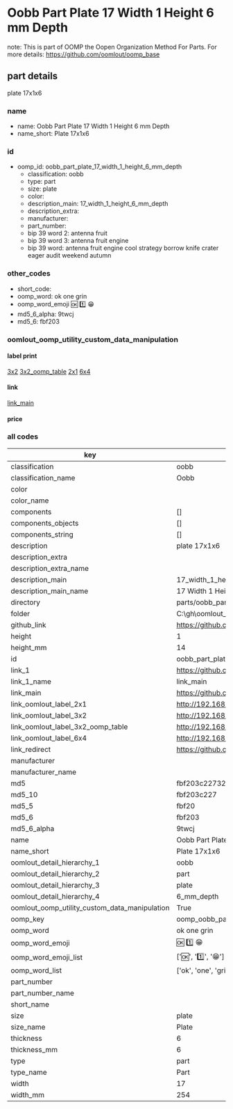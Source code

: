 # Oobb Part Plate 17 Width 1 Height 6 mm Depth  

note: This is part of OOMP the Oopen Organization Method For Parts. For more details: https://github.com/oomlout/oomp_base

##  part details
  



plate 17x1x6



### name
* name: Oobb Part Plate 17 Width 1 Height 6 mm Depth
* name_short: Plate 17x1x6 
### id
* oomp_id: oobb_part_plate_17_width_1_height_6_mm_depth
  * classification: oobb
  * type: part
  * size: plate
  * color: 
  * description_main: 17_width_1_height_6_mm_depth
  * description_extra: 
  * manufacturer: 
  * part_number: 
  * bip 39 word 2: antenna fruit
  * bip 39 word 3: antenna fruit engine
  * bip 39 word: antenna fruit engine cool strategy borrow knife crater eager audit weekend autumn

### other_codes
* short_code: 
* oomp_word: ok one grin
* oomp_word_emoji :ok: :one: :grin:
* md5_6_alpha: 9twcj
* md5_6: fbf203






### oomlout_oomp_utility_custom_data_manipulation
#### label print
[3x2](http://192.168.1.245:1112/?label=oomp%209twcj)
[3x2_oomp_table](http://192.168.1.108:1112/?label=oomp%209twcj)
[2x1](http://192.168.1.242:1112/?label=oomp%209twcj)
[6x4](http://192.168.1.55:1112/?label=oomp%209twcj)    

#### link

[link_main](https://github.com/oomlout/oomlout_oobb_version_4_generated_parts/tree/main/navigation_oomp/oobb/part/plate/17_width_1_height_6_mm_depth/part)                              

#### price







### all codes 
| key | value |  
| --- | --- |  
| classification | oobb |  
| classification_name | Oobb |  
| color |  |  
| color_name |  |  
| components | [] |  
| components_objects | [] |  
| components_string | [] |  
| description | plate 17x1x6 |  
| description_extra |  |  
| description_extra_name |  |  
| description_main | 17_width_1_height_6_mm_depth |  
| description_main_name | 17 Width 1 Height 6 mm Depth |  
| directory | parts/oobb_part_plate_17_width_1_height_6_mm_depth |  
| folder | C:\gh\oomlout_oobb_version_4_generated_parts\parts\oobb_part_plate_17_width_1_height_6_mm_depth |  
| github_link | https://github.com/oomlout/oomlout_oomp_part_src/tree/main/parts/oobb_part_plate_17_width_1_height_6_mm_depth |  
| height | 1 |  
| height_mm | 14 |  
| id | oobb_part_plate_17_width_1_height_6_mm_depth |  
| link_1 | https://github.com/oomlout/oomlout_oobb_version_4_generated_parts/tree/main/navigation_oomp/oobb/part/plate/17_width_1_height_6_mm_depth/part |  
| link_1_name | link_main |  
| link_main | https://github.com/oomlout/oomlout_oobb_version_4_generated_parts/tree/main/navigation_oomp/oobb/part/plate/17_width_1_height_6_mm_depth/part |  
| link_oomlout_label_2x1 | http://192.168.1.242:1112/?label=oomp%209twcj |  
| link_oomlout_label_3x2 | http://192.168.1.245:1112/?label=oomp%209twcj |  
| link_oomlout_label_3x2_oomp_table | http://192.168.1.108:1112/?label=oomp%209twcj |  
| link_oomlout_label_6x4 | http://192.168.1.55:1112/?label=oomp%209twcj |  
| link_redirect | https://github.com/oomlout/oomlout_oobb_version_4_generated_parts/tree/main/parts/oobb_plate_17_01_06 |  
| manufacturer |  |  
| manufacturer_name |  |  
| md5 | fbf203c227328f74686b62fc94d7704e |  
| md5_10 | fbf203c227 |  
| md5_5 | fbf20 |  
| md5_6 | fbf203 |  
| md5_6_alpha | 9twcj |  
| name | Oobb Part Plate 17 Width 1 Height 6 mm Depth |  
| name_short | Plate 17x1x6  |  
| oomlout_detail_hierarchy_1 | oobb |  
| oomlout_detail_hierarchy_2 | part |  
| oomlout_detail_hierarchy_3 | plate |  
| oomlout_detail_hierarchy_4 | 6_mm_depth |  
| oomlout_oomp_utility_custom_data_manipulation | True |  
| oomp_key | oomp_oobb_part_plate_17_width_1_height_6_mm_depth |  
| oomp_word | ok one grin |  
| oomp_word_emoji | :ok: :one: :grin: |  
| oomp_word_emoji_list | [':ok:', ':one:', ':grin:'] |  
| oomp_word_list | ['ok', 'one', 'grin'] |  
| part_number |  |  
| part_number_name |  |  
| short_name |  |  
| size | plate |  
| size_name | Plate |  
| thickness | 6 |  
| thickness_mm | 6 |  
| type | part |  
| type_name | Part |  
| width | 17 |  
| width_mm | 254 |  
